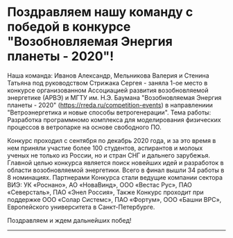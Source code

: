 ﻿Поздравляем нашу команду с победой в конкурсе "Возобновляемая Энергия планеты - 2020"!
=================
Наша команда: Иванов Александр, Мельникова Валерия и Стенина Татьяна под руководством Стрижака Сергея -  заняла 1-ое место в конкурсе организованном Ассоциацией развития возобновляемой энергетике (АРВЭ) и МГТУ им. Н.Э. Баумана "Возобновляемая Энергия планеты - 2020" (https://rreda.ru/competition-events) в направлениии "Ветроэнергетика и новые способы ветрогенерации". Тема работы: Разработка программномо комплекса для моделирования физических процессов в ветропарке на основе свободного ПО.

Конкурс проходил с сентября по декабрь 2020 года, и за это время в нем приняли участие более 100 студентов, аспирантов и молоых ученых не только из России, но и стран СНГ и дальнего зарубежья. Главной целью конкурса является поиск новейших идей и разработок в области возобновляемой энергетики. Всего в финал вышли 34 работы в 8 номинациях. Партнерами Конкурса стали ведущие компании сектора ВИЭ: УК «Роснано», АО «НоваВинд», ООО «Вестас Рус», ПАО «Северсталь», ПАО «Энел Россия», Также Конкурс проходит при поддержке ООО «Солар Системс», ПАО «Фортум», ООО «Башни ВРС», Европейского университета в Санкт-Петербурге. 

Поздравляем и ждем дальнейших побед!
______________________________________________